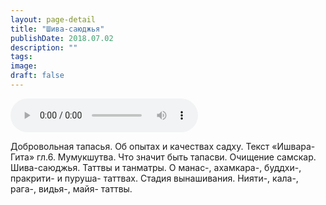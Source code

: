 ```yaml
---
layout: page-detail
title: "Шива-саюджья"
publishDate: 2018.07.02
description: ""
tags:
image:
draft: false
---
```


<audio title="2018.07.02 - Шива-саюджья.mp3" src="/upload/iblock/13f/13f2bfa47995d2ca49f4f4ffdf0b1eda.mp3" controls=""></audio>

 Добровольная тапасья. Об опытах и качествах садху. Текст «Ишвара-Гита» гл.6\. Мумукшутва. Что значит быть тапасви. Очищение самскар. Шива-саюджья. Таттвы и танматры. О манас-, ахамкара-, буддхи-, пракрити- и пуруша- таттвах. Стадия вынашивания. Нияти-, кала-, рага-, видья-, майя- таттвы. 

  
